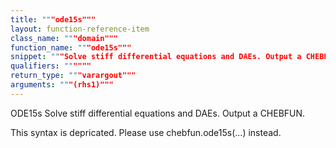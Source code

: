 ```yaml
---
title: """ode15s"""
layout: function-reference-item
class_name: """domain"""
function_name: """ode15s"""
snippet: """Solve stiff differential equations and DAEs. Output a CHEBFUN."""
qualifiers: """"""
return_type: """varargout"""
arguments: """(rhs1)"""
---
```


 ODE15s   Solve stiff differential equations and DAEs. Output a CHEBFUN.
    
  This syntax is depricated. Please use chebfun.ode15s(...) instead.
